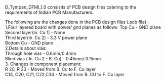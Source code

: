 D_Tympan_DFMI_1.0 consisits of PCB design files catering to the requirements of Indian PCB Manufacturers. 

The following are the changes done in the PCB design files (.pcb file) :  
	1.Four layered board with power/ gnd planes as follows:
		Top Cu - GND plane   
		Second layer(In. Cu 1) - None  
		Third layer(In. Cu 2) - 3.3 V power plane  
		Bottom Cu - GND plane  
	2.Details about vias:  
		Through hole vias - 0.6mm/0.4mm  
		Blind vias ( In. Cu 2 - B. Cu) - 0.45mm/ 0.15mm  
	3. Changes in component placement:  
		R 20, R 23 - Moved from B. Cu to F. Cu layer  
		C14, C20, C21, C22,C34 - Moved from B. CU to F. Cu layer  


		

		

